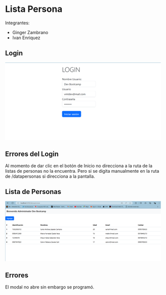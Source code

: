 # Lista Persona
Integrantes:
- Ginger Zambrano
- Ivan Enriquez

## Login

<img src="./src/assets/login.png"/>

## Errores del Login
Al momento de dar clic en el botón de Inicio no direcciona a la ruta de la listas de personas no la encuentra.
Pero si se digita manualmente en la ruta de /datapersonas si direcciona a la pantalla.

## Lista de Personas
<img src="./src/assets/lista.png"/>

## Errores
El modal no abre sin embargo se programó.



